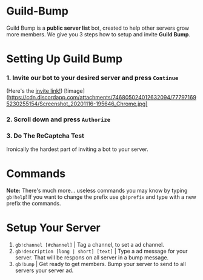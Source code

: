 # Guild-Bump
Guild Bump is a **public server list** bot,
created to help other servers grow more members.
We give you 3 steps how to setup and invite **Guild Bump**.
# Setting Up Guild Bump
### **1. Invite our bot to your desired server and press** `Continue`
(Here's the [invite link!](https://invite.guildbump.eu/))
[!image](https://cdn.discordapp.com/attachments/746805024012632094/777971695230255154/Screenshot_20201116-195646_Chrome.jpg]
### **2. Scroll down and press** `Authorize`
### **3. Do The ReCaptcha Test**
Ironically the hardest part of inviting a bot to your server.
# Commands
**Note:** There's much more... useless commands you may know by typing `gb!help`!
If you want to change the prefix use `gb!prefix` and type with a new prefix the commands.
# Setup Your Server
1. `gb!channel [#channel]` | Tag a channel, to set a ad channel.
2. `gb!description [long | short] [text]` | Type a ad message for your server. That will be respons on all server in a bump message.
3. `gb!bump` | Get ready to get members. Bump your server to send to all servers your server ad.
